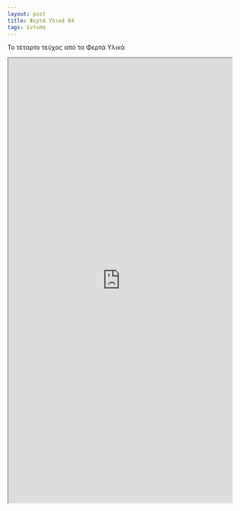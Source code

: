 ```yaml
---
layout: post
title: Φερτά Υλικά 04
tags: έντυπα
---
```


Το τέταρτο τεύχος από τα Φερτά Υλικά

<!--more-->

<iframe src="https://giorgostsiftsis.com/public/pdf/ferta-ylika-04.pdf" width="100%" height=1000px>
</iframe>
